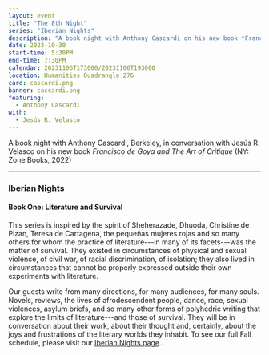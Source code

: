 ```yaml
---
layout: event
title: "The 8th Night"
series: "Iberian Nights"
description: "A book night with Anthony Cascardi on his new book *Francisco de Goya and The Art of Critique*"
date: 2023-10-30
start-time: 5:30PM
end-time: 7:30PM
calendar: 20231106T173000/20231106T193000
location: Humanities Quadrangle 276
card: cascardi.png
banner: cascardi.png
featuring:
  - Anthony Cascardi
with:
  - Jesús R. Velasco
---
```


A book night with Anthony Cascardi, Berkeley, in conversation with Jesús R. Velasco on his new book _Francisco de Goya and The Art of Critique_ (NY: Zone Books, 2022)

---

### Iberian Nights

#### Book One: Literature and Survival

This series is inspired by the spirit of Sheherazade, Dhuoda, Christine de Pizan, Teresa de Cartagena, the pequeñas mujeres rojas and so many others for whom the practice of literature---in many of its facets---was the matter of survival. They existed in circumstances of physical and sexual violence, of civil war, of racial discrimination, of isolation; they also lived in circumstances that cannot be properly expressed outside their own experiments with literature.

Our guests write from many directions, for many audiences, for many souls. Novels, reviews, the lives of afrodescendent people, dance, race, sexual violences, asylum briefs, and so many other forms of polyhedric writing that explore the limits of literature---and those of survival. They will be in conversation about their work, about their thought and, certainly, about the joys and frustrations of the literary worlds they inhabit. To see our full Fall schedule, please visit our [Iberian Nights page](https://creativeforum.yale.edu/special/iberian-nights.html)..
